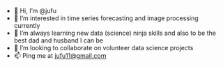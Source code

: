 - 👋 Hi, I’m @jufu
- 👀 I’m interested in time series forecasting and image processing currently
- 🌱 I’m always learning new data (science) ninja skills and also to be the best dad and husband I can be
- 💞️ I’m looking to collaborate on volunteer data science projects
- 📫 Ping me at jufu11@gmail.com

